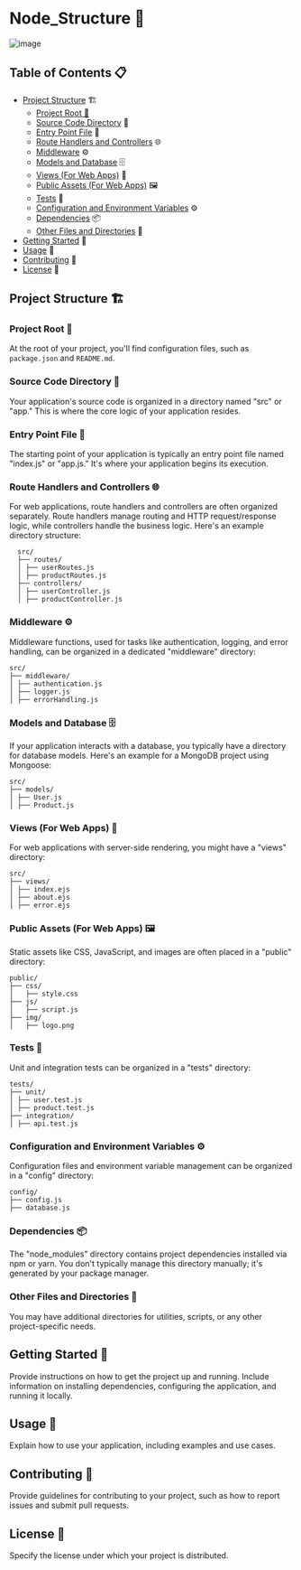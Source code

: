# Node_Structure 🚀

![image](https://github.com/itisdanish/Node_Structure/assets/65316644/69125d84-520b-4bc9-a006-de4c2165ef7e)


## Table of Contents 📋

- [Project Structure](#project-structure) 🏗️
  - [Project Root 📁](#project-root)
  - [Source Code Directory](#source-code-directory) 📂
  - [Entry Point File](#entry-point-file) 🚀
  - [Route Handlers and Controllers](#route-handlers-and-controllers) 🌐
  - [Middleware](#middleware) ⚙️
  - [Models and Database](#models-and-database) 🗄️
  - [Views (For Web Apps)](#views-for-web-apps) 👀
  - [Public Assets (For Web Apps)](#public-assets-for-web-apps) 🖼️
  - [Tests](#tests) 🧪
  - [Configuration and Environment Variables](#configuration-and-environment-variables) ⚙️
  - [Dependencies](#dependencies) 📦
  - [Other Files and Directories](#other-files-and-directories) 📂
- [Getting Started](#getting-started) 🚀
- [Usage](#usage) 📝
- [Contributing](#contributing) 🤝
- [License](#license) 📜

## Project Structure 🏗️

### Project Root 📁

At the root of your project, you'll find configuration files, such as `package.json` and `README.md`.

### Source Code Directory 📂

Your application's source code is organized in a directory named "src" or "app." This is where the core logic of your application resides.

### Entry Point File 🚀

The starting point of your application is typically an entry point file named "index.js" or "app.js." It's where your application begins its execution.

### Route Handlers and Controllers 🌐

For web applications, route handlers and controllers are often organized separately. Route handlers manage routing and HTTP request/response logic, while controllers handle the business logic. Here's an example directory structure:




```
  src/
  ├── routes/
  │ ├── userRoutes.js
  │ ├── productRoutes.js
  ├── controllers/
  │ ├── userController.js
  │ ├── productController.js
```


### Middleware ⚙️

Middleware functions, used for tasks like authentication, logging, and error handling, can be organized in a dedicated "middleware" directory:

```
src/
├── middleware/
│ ├── authentication.js
│ ├── logger.js
│ ├── errorHandling.js

```


### Models and Database 🗄️

If your application interacts with a database, you typically have a directory for database models. Here's an example for a MongoDB project using Mongoose:

```
src/
├── models/
│ ├── User.js
│ ├── Product.js
```

### Views (For Web Apps) 👀

For web applications with server-side rendering, you might have a "views" directory:

```
src/
├── views/
│ ├── index.ejs
│ ├── about.ejs
│ ├── error.ejs
```

### Public Assets (For Web Apps) 🖼️

Static assets like CSS, JavaScript, and images are often placed in a "public" directory:

```
public/
├── css/
│   ├── style.css
├── js/
│   ├── script.js
├── img/
│   ├── logo.png

```

### Tests 🧪

Unit and integration tests can be organized in a "tests" directory:

```
tests/
├── unit/
│ ├── user.test.js
│ ├── product.test.js
├── integration/
│ ├── api.test.js
```

### Configuration and Environment Variables ⚙️

Configuration files and environment variable management can be organized in a "config" directory:

```
config/
├── config.js
├── database.js
```


### Dependencies 📦

The "node_modules" directory contains project dependencies installed via npm or yarn. You don't typically manage this directory manually; it's generated by your package manager.

### Other Files and Directories 📂

You may have additional directories for utilities, scripts, or any other project-specific needs.

## Getting Started 🚀

Provide instructions on how to get the project up and running. Include information on installing dependencies, configuring the application, and running it locally.

## Usage 📝

Explain how to use your application, including examples and use cases.

## Contributing 🤝

Provide guidelines for contributing to your project, such as how to report issues and submit pull requests.

## License 📜

Specify the license under which your project is distributed.
